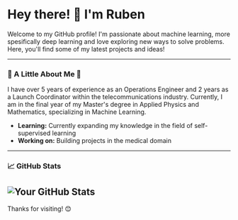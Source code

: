 # Hey there! 👋 I'm Ruben

Welcome to my GitHub profile! I'm passionate about machine learning, more spesifically deep learning and love exploring new ways to solve problems. Here, you'll find some of my latest projects and ideas!

---

### 🚀 A Little About Me 🚀
I have over 5 years of experience as an Operations Engineer and 2 years as a Launch Coordinator within the telecommunications industry. 
Currently, I am in the final year of my Master's degree in Applied Physics and Mathematics, specializing in Machine Learning.

- **Learning:** Currently expanding my knowledge in the field of self-supervised learning 
- **Working on:** Building projects in the medical domain

---

### 📈 GitHub Stats

![Your GitHub Stats](https://github-readme-stats.vercel.app/api?username=rubjoh&show_icons=true&theme=radical&cache_seconds=1800)
---

Thanks for visiting! 😊
